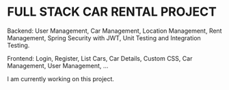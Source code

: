# FULL STACK CAR RENTAL PROJECT
Backend:
User Management,
Car Management,
Location Management,
Rent Management,
Spring Security with JWT,
Unit Testing and Integration Testing.

Frontend:
Login,
Register,
List Cars,
Car Details,
Custom CSS,
Car Management,
User Management,
...

I am currently working on this project.

